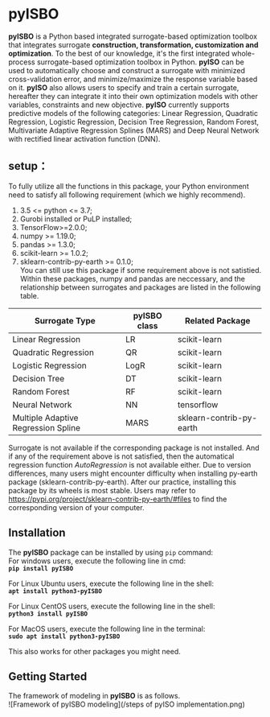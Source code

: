 # pyISBO
**pyISBO** is a Python based integrated surrogate-based optimization toolbox that integrates surrogate **construction, transformation, customization and optimization**. To the best of our knowledge, it's the first integrated whole-process surrogate-based optimization toolbox in Python. **pyISO** can be used to automatically choose and construct a surrogate with minimized cross-validation error, and minimize/maximize the response variable based on it. **pyISO** also allows users to specify and train a certain surrogate, hereafter they can integrate it into their own optimization models with other variables, constraints and new objective. **pyISO** currently supports predictive models of the following categories: Linear Regression, Quadratic Regression, Logistic Regression, Decision Tree Regression, Random Forest, Multivariate Adaptive Regression Splines (MARS)  and Deep Neural Network with rectified linear activation function (DNN). 

## setup：  
To fully utilize all the functions in this package, your Python environment need to satisfy all following requirement (which we highly recommend).
1. 3.5 <= python <= 3.7;  
2. Gurobi installed or PuLP installed;  
3. TensorFlow>=2.0.0;    
4. numpy >= 1.19.0;  
5. pandas >= 1.3.0;  
6. scikit-learn >= 1.0.2;  
7. sklearn-contrib-py-earth >= 0.1.0;  
You can still use this package if some requirement above is not satistied. Within these packages, numpy and pandas are neccessary, and the relationship between surrogates and packages are listed in the following table.

| Surrogate Type | **pyISBO** class | Related Package |
|----|----|----|
| Linear Regression | LR | scikit-learn |
| Quadratic Regression | QR | scikit-learn |
| Logistic Regression | LogR | scikit-learn |
| Decision Tree | DT | scikit-learn |
| Random Forest | RF | scikit-learn |
| Neural Network | NN | tensorflow |
| Multiple Adaptive Regression Spline  | MARS | sklearn-contrib-py-earth |

Surrogate is not available if the corresponding package is not installed. And if any of the requirement above is not satisfied, then the automatical regression function *AutoRegression* is not available either. Due to version differences, many users might encounter difficulty when installing py-earth package (sklearn-contrib-py-earth). After our practice, installing this package by its wheels is most stable. Users may refer to https://pypi.org/project/sklearn-contrib-py-earth/#files to find the corresponding version of your computer.

## Installation
The **pyISBO** package can be installed by using <code>pip</code> command:  
For windows users, execute the following line in cmd:  
**`pip install pyISBO`**  

For Linux Ubuntu users, execute the following line in the shell:  
**`apt install python3-pyISBO`**  

For Linux CentOS users, execute the following line in the shell:  
**`python3 install pyISBO`**  

For MacOS users, execute the following line in the terminal:  
**`sudo apt install python3-pyISBO`**  

This also works for other packages you might need.

## Getting Started
The framework of modeling in **pyISBO** is as follows.  
![Framework of pyISBO modeling](/steps of pyISO implementation.png)
